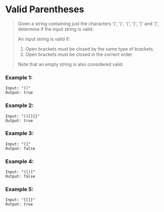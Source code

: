 # Valid Parentheses

> Given a string containing just the characters '(', ')', '{', '}', '[' and ']', determine if the input string is valid. 
>
> An input string is valid if:  
> 1. Open brackets must be closed by the same type of brackets.  
> 2. Open brackets must be closed in the correct order.  
>
> Note that an empty string is also considered valid.

### Example 1:
```
Input: "()"
Output: true
```

### Example 2:
```
Input: "()[]{}"
Output: true
```

### Example 3:
```
Input: "(]"
Output: false
```

### Example 4:
```
Input: "([)]"
Output: false
```

### Example 5:
```
Input: "{[]}"
Output: true
```